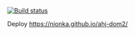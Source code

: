 [![Build status](https://ci.appveyor.com/api/projects/status/khrygybg9v97w5g5?svg=true)](https://ci.appveyor.com/project/nionka/ahj-dom2)

Deploy https://nionka.github.io/ahj-dom2/